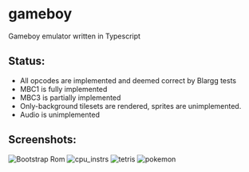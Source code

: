 # gameboy
Gameboy emulator written in Typescript

## Status:
- All opcodes are implemented and deemed correct by Blargg tests
- MBC1 is fully implemented
- MBC3 is partially implemented
- Only-background tilesets are rendered, sprites are unimplemented.
- Audio is unimplemented

## Screenshots:

![Bootstrap Rom](https://puu.sh/zO44y/efd5734261.png)
![cpu_instrs](https://puu.sh/zO60w/4abac9c052.png)
![tetris](https://puu.sh/zO42V/d87144746a.png)
![pokemon](https://puu.sh/zO3PH/795c77d766.png)